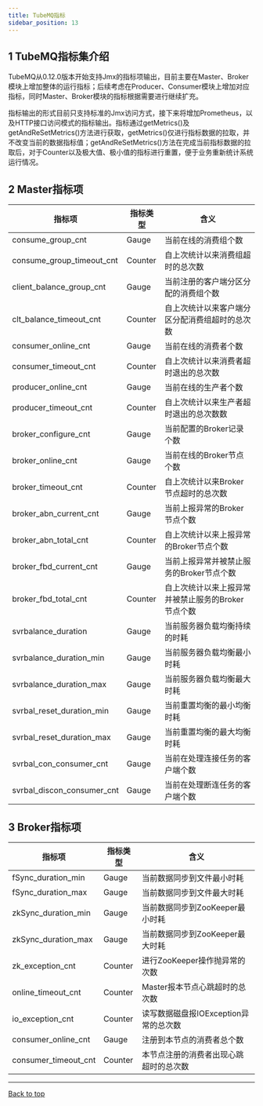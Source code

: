 ```yaml
---
title: TubeMQ指标
sidebar_position: 13
---
```


## 1 TubeMQ指标集介绍

TubeMQ从0.12.0版本开始支持Jmx的指标项输出，目前主要在Master、Broker模块上增加整体的运行指标；后续考虑在Producer、Consumer模块上增加对应指标，同时Master、Broker模块的指标根据需要进行继续扩充。

指标输出的形式目前只支持标准的Jmx访问方式，接下来将增加Prometheus，以及HTTP接口访问模式的指标输出。指标通过getMetrics()及getAndReSetMetrics()方法进行获取，getMetrics()仅进行指标数据的拉取，并不改变当前的数据指标值；getAndReSetMetrics()方法在完成当前指标数据的拉取后，对于Counter以及极大值、极小值的指标进行重置，便于业务重新统计系统运行情况。

## 2 Master指标项

|           指标项           |            指标类型           |                  含义                      |
| ------------------------- | --------------------------- | ------------------------------------------ |
|     consume_group_cnt     |            Gauge            |             当前在线的消费组个数               |
| consume_group_timeout_cnt |           Counter           |          自上次统计以来消费组超时的总次数         |
| client_balance_group_cnt  |            Gauge            |       当前注册的客户端分区分配的消费组个数        |
| clt_balance_timeout_cnt   |           Counter           |    自上次统计以来客户端分区分配消费组超时的总次数   |
|   consumer_online_cnt     |            Gauge            |              当前在线的消费者个数               |
|  consumer_timeout_cnt     |           Counter           |        自上次统计以来消费者超时退出的总次数        |
|  producer_online_cnt      |            Gauge            |              当前在线的生产者个数               |
|  producer_timeout_cnt     |           Counter           |        自上次统计以来生产者超时退出的总次数数      |
|  broker_configure_cnt     |            Gauge            |              当前配置的Broker记录个数           |
|  broker_online_cnt        |            Gauge            |              当前在线的Broker节点个数           |
|  broker_timeout_cnt       |           Counter           |       自上次统计以来Broker节点超时的总次数        |
|  broker_abn_current_cnt   |            Gauge            |              当前上报异常的Broker节点个数        |
|  broker_abn_total_cnt     |           Counter           |       自上次统计以来上报异常的Broker节点个数       |
|  broker_fbd_current_cnt   |            Gauge            |        当前上报异常并被禁止服务的Broker节点个数    |
|  broker_fbd_total_cnt     |           Counter           |  自上次统计以来上报异常并被禁止服务的Broker节点个数  |
|  svrbalance_duration      |            Gauge            |           当前服务器负载均衡持续的时耗            |
|  svrbalance_duration_min  |            Gauge            |           当前服务器负载均衡最小时耗             |
|  svrbalance_duration_max  |            Gauge            |           当前服务器负载均衡最大时耗             |
| svrbal_reset_duration_min |            Gauge            |           当前重置均衡的最小均衡时耗             |
| svrbal_reset_duration_max |            Gauge            |           当前重置均衡的最大均衡时耗             |
| svrbal_con_consumer_cnt   |            Gauge            |           当前在处理连接任务的客户端个数          |
| svrbal_discon_consumer_cnt |            Gauge            |          当前在处理断连任务的客户端个数          |

## 3 Broker指标项

|           指标项           |            指标类型           |                  含义                      |
| ------------------------- | --------------------------- | ------------------------------------------ |
|     fSync_duration_min    |            Gauge            |             当前数据同步到文件最小时耗          |
|     fSync_duration_max    |            Gauge            |            当前数据同步到文件最大时耗           |
|    zkSync_duration_min    |            Gauge            |          当前数据同步到ZooKeeper最小时耗       |
|    zkSync_duration_max    |            Gauge            |          当前数据同步到ZooKeeper最大时耗       |
|    zk_exception_cnt       |           Counter           |          进行ZooKeeper操作抛异常的次数         |
|    online_timeout_cnt     |           Counter           |          Master报本节点心跳超时的总次数         |
|    io_exception_cnt       |           Counter           |          读写数据磁盘报IOException异常的总次数  |
|    consumer_online_cnt    |            Gauge            |          注册到本节点的消费者总个数             |
|    consumer_timeout_cnt   |           Counter            |          本节点注册的消费者出现心跳超时的总次数   |


---
<a href="#top">Back to top</a>